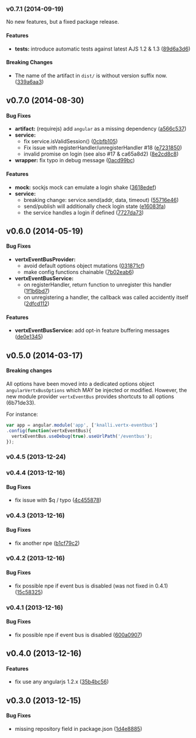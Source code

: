 <a name="v0.7.1"></a>
### v0.7.1 (2014-09-19)

No new features, but a fixed package release.


#### Features

* **tests:** introduce automatic tests against latest AJS 1.2 & 1.3 ([89d6a3d6](http://github.com/knalli/angular-vertxbus/commit/89d6a3d6d63dbd5eab4b7c44188a670b6d1ee9da))


#### Breaking Changes

* The name of the artifact in `dist/` is without version suffix now.
 ([339a6aa3](http://github.com/knalli/angular-vertxbus/commit/339a6aa33d97a3c6a9a4c3ba91c4bb3f07657497))

<a name="v0.7.0"></a>
## v0.7.0 (2014-08-30)


#### Bug Fixes

* **artifact:** (requirejs) add `angular` as a missing dependency ([a566c537](http://github.com/knalli/angular-vertxbus/commit/a566c537a81da5ec9994bbd74e9c2cad21e44ccf))
* **service:**
  * fix service.isValidSession() ([0cbfb105](http://github.com/knalli/angular-vertxbus/commit/0cbfb105f4e9f80247b5e069c78db8a7fadc78f7))
  * Fix issue with registerHandler/unregisterHandler #18 ([e7231850](http://github.com/knalli/angular-vertxbus/commit/e72318507be4649b6c8f7362b559de0b5b08a35a))
  * invalid promise on login (see also #17 & ca65a8d2) ([8e2cd8c8](http://github.com/knalli/angular-vertxbus/commit/8e2cd8c895d4e57a7d038fe4d7ae92ba4a14eede))
* **wrapper:** fix typo in debug message ([0acd99bc](http://github.com/knalli/angular-vertxbus/commit/0acd99bc69d7d403ddb638ba70b5d21eaeb469b9))


#### Features

* **mock:** sockjs mock can emulate a login shake ([3618edef](http://github.com/knalli/angular-vertxbus/commit/3618edef25997e845c95e3afd9a086e32da2a192))
* **service:**
  * breaking change: service.send(addr, data, timeout) ([55716e46](http://github.com/knalli/angular-vertxbus/commit/55716e46796bf51d593671262272d73b74592981))
  * send/publish will additionally check login state ([e16083fa](http://github.com/knalli/angular-vertxbus/commit/e16083faf85d71284048726523c96eb6c0427658))
  * the service handles a login if defined ([7727da73](http://github.com/knalli/angular-vertxbus/commit/7727da73c5426ae69466dd88ff7dd40fa6773762))

<a name="v0.6.0"></a>
## v0.6.0 (2014-05-19)


#### Bug Fixes

* **vertxEventBusProvider:**
  * avoid default options object mutations ([031871cf](http://github.com/knalli/angular-vertxbus/commit/031871cf345cdfc375b5a81c41a2ab1142fb5642))
  * make config functions chainable ([7b02eab6](http://github.com/knalli/angular-vertxbus/commit/7b02eab6124bd5fb5e4b0cd2fe433b1af787ff74))
* **vertxEventBusService:**
  * on registerHandler, return function to unregister this handler ([1f1b6bd7](http://github.com/knalli/angular-vertxbus/commit/1f1b6bd7394ad1a4716db8fc3703a5e9c337b2c2))
  * on unregistering a handler, the callback was called accidently itself ([2dfcd112](http://github.com/knalli/angular-vertxbus/commit/2dfcd1128d250b587496f6fb33d5419cd9b69e29))


#### Features

* **vertxEventBusService:** add opt-in feature buffering messages ([de0e1345](http://github.com/knalli/angular-vertxbus/commit/de0e1345687fa21a94cc40e7b2fef783b312a4b2))

<a name="v0.5.0"></a>
## v0.5.0 (2014-03-17)

#### Breaking changes

All options have been moved into a dedicated options object
`angularVertxBusOptions` which MAY be injected or modified. However, the
new module provider `vertxEventBus` provides shortcuts to all options (6b71de33).

For instance:

```javascript
var app = angular.module('app', ['knalli.vertx-eventbus']
.config(function(vertxEventBus){
  vertxEventBus.useDebug(true).useUrlPath('/eventbus');
});
```

<a name="v0.4.5"></a>
### v0.4.5 (2013-12-24)

<a name="v0.4.4"></a>
### v0.4.4 (2013-12-16)


#### Bug Fixes

* fix issue with $q / typo ([4c455878](http://github.com/knalli/angular-vertxbus/commit/4c4558785b3cf729511909545f7ddf65f92478d8))

<a name="v0.4.3"></a>
### v0.4.3 (2013-12-16)


#### Bug Fixes

* fix another npe ([b1cf79c2](http://github.com/knalli/angular-vertxbus/commit/b1cf79c250e6926bcde916fc848450677f274782))

<a name="v0.4.2"></a>
### v0.4.2 (2013-12-16)


#### Bug Fixes

* fix possible npe if event bus is disabled (was not fixed in 0.4.1) ([15c58325](http://github.com/knalli/angular-vertxbus/commit/15c5832512a1fc1e00fc6ff7e487c172a5178a71))

<a name="v0.4.1"></a>
### v0.4.1 (2013-12-16)


#### Bug Fixes

* fix possible npe if event bus is disabled ([600a0907](http://github.com/knalli/angular-vertxbus/commit/600a0907f556a0ec402b6041a1b1977990c9ffaa))

<a name="v0.4.0"></a>
## v0.4.0 (2013-12-16)


#### Features

* fix use any angularjs 1.2.x ([35b4bc56](http://github.com/knalli/angular-vertxbus/commit/35b4bc56fa5ae035b66ae17c3fc1be2df9b104d6))

<a name="v0.3.0"></a>
## v0.3.0 (2013-12-15)


#### Bug Fixes

* missing repository field in package.json ([1d4e8885](http://github.com/knalli/angular-vertxbus/commit/1d4e88855298f06df91b4237f38f289a576b5f82))

